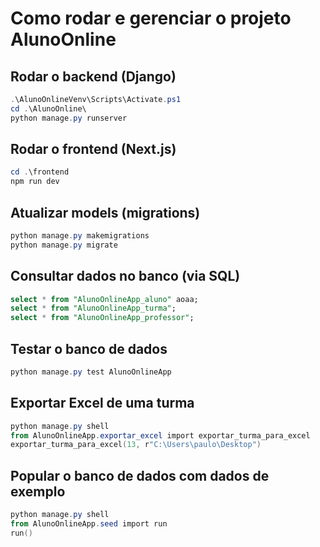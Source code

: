 # Como rodar e gerenciar o projeto AlunoOnline

## Rodar o backend (Django)

```powershell
.\AlunoOnlineVenv\Scripts\Activate.ps1
cd .\AlunoOnline\
python manage.py runserver
```

## Rodar o frontend (Next.js)

```powershell
cd .\frontend
npm run dev
```

## Atualizar models (migrations)

```powershell
python manage.py makemigrations
python manage.py migrate
```

## Consultar dados no banco (via SQL)

```sql
select * from "AlunoOnlineApp_aluno" aoaa;
select * from "AlunoOnlineApp_turma";
select * from "AlunoOnlineApp_professor";
```

## Testar o banco de dados

```powershell
python manage.py test AlunoOnlineApp
```

## Exportar Excel de uma turma

```powershell
python manage.py shell
from AlunoOnlineApp.exportar_excel import exportar_turma_para_excel
exportar_turma_para_excel(13, r"C:\Users\paulo\Desktop")
```

## Popular o banco de dados com dados de exemplo

```powershell
python manage.py shell
from AlunoOnlineApp.seed import run
run()
```
